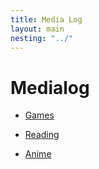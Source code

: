 ```yaml
---
title: Media Log
layout: main
nesting: "../"
---
```



# Medialog 

- [Games](games.html)

- [Reading](reading.html)

- [Anime](anime.html)

 